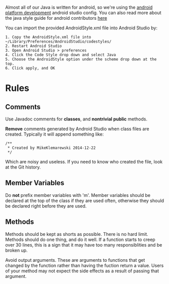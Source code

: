 Almost all of our Java is written for android, so we're using the [android platform development](https://github.com/android/platform_development) android studio config. You can also read more about the java style guide for android contributors [here](http://source.android.com/source/code-style.html)

You can import the provided AndroidStyle.xml file into Android Studio by:

    1. Copy the AndroidStyle.xml file into ~/Library/Preferences/AndroidStudio/codestyles/
    2. Restart Android Studio
    3. Open Android Studio > preferences
    4. Click the Code Style drop down and select Java
    5. Choose the AndroidStyle option under the scheme drop down at the top.
    6. Click apply, and OK


# Rules

## Comments

Use Javadoc comments for **classes**, and **nontrivial public** methods.

**Remove** comments generated by Android Studio when class files are created. Typically it will append something like:

```
/**
 * Created by MikeKlemarewski 2014-12-22
 */
```
Which are noisy and useless. If you need to know who created the file, look at the Git history.

## Member Variables
Do **not** prefix member variables with 'm'. Member variables should be declared at the top of the class if they are used often, otherwise they should be declared right before they are used.

## Methods
Methods should be kept as shorts as possible. There is no hard limit. Methods should do one thing, and do it well. If a function starts to creep over 30 lines, this is a sign that it may have too many responsiblities and be broken up.

Avoid output arguments. These are arguments to functions that get changed by the function rather than having the fuction return a value. Users of your method may not expect the side effects as a result of passing that argument.

